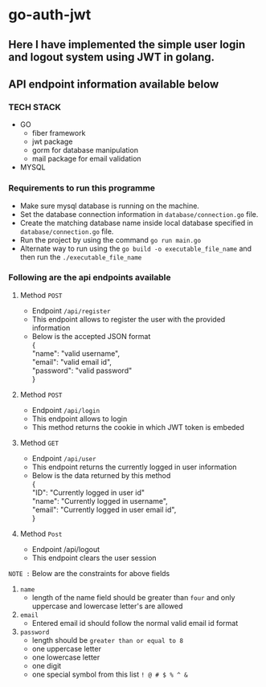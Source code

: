 # go-auth-jwt
## Here I have implemented the simple user login and logout system using JWT in golang.
## API endpoint information available below

### TECH STACK
- GO
   * fiber framework
   * jwt package
   * gorm for database manipulation
   * mail package for email validation
- MYSQL

### Requirements to run this programme 
- Make sure mysql database is running on the machine.
- Set the database connection information in `database/connection.go` file.
- Create the matching database name inside local database specified in `database/connection.go` file.
- Run the project by using the command `go run main.go`
- Alternate way to run using the `go build -o executable_file_name` and then run the `./executable_file_name`

### Following are the api endpoints available
1. Method `POST`
   * Endpoint `/api/register`
   * This endpoint allows to register the user with the provided information
   * Below is the accepted JSON format \
{ \
  "name": "valid username", \
  "email": "valid email id", \
  "password": "valid password" \
}

2. Method `POST`
   * Endpoint `/api/login`
   * This endpoint allows to login
   * This method returns the cookie in which JWT token is embeded

3. Method `GET`
   * Endpoint `/api/user`
   * This endpoint returns the currently logged in user information
   * Below is the data returned by this method \
{ \
  "ID": "Currently logged in user id"\
  "name": "Currently logged in username", \
  "email": "Currently logged in user email id", \
}

4. Method `Post`
   * Endpoint /api/logout
   * This endpoint clears the user session

`NOTE :` Below are the constraints for above fields
1. `name`
   * length of the name field should be greater than `four` and only uppercase and lowercase letter's are allowed
2. `email`
   * Entered email id should follow the normal valid email id format
3. `password`
   * length should be `greater than or equal to 8`
   * one uppercase letter
   * one lowercase letter
   * one digit
   * one special symbol from this list `! @ # $ % ^ &`
